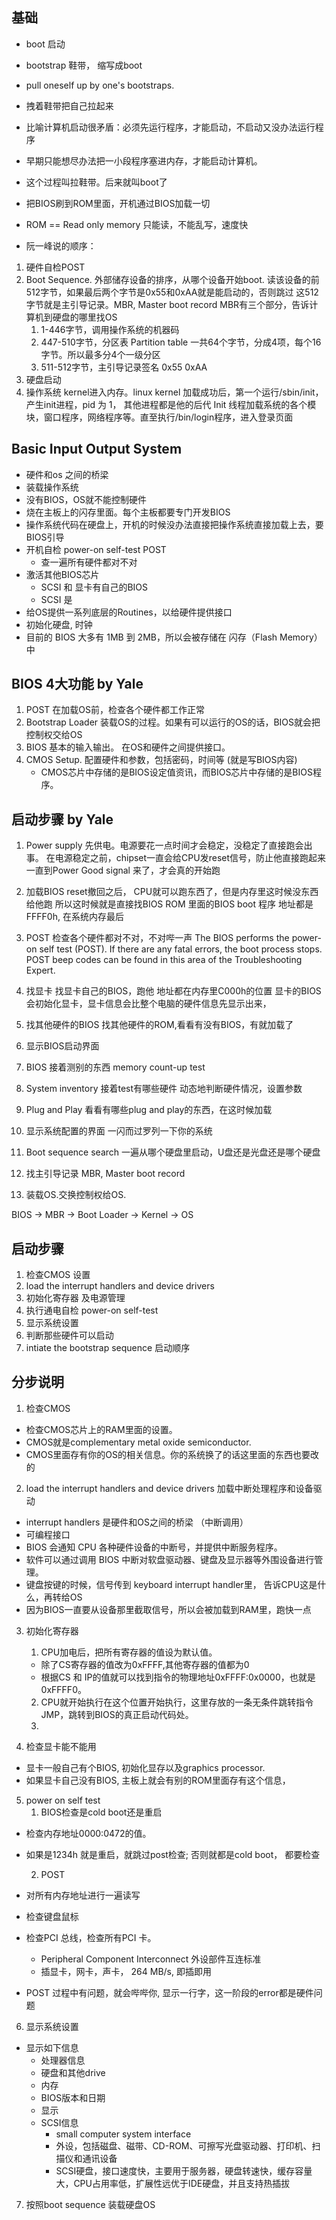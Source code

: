 ## 基础
- boot 启动
- bootstrap 鞋带， 缩写成boot
- pull oneself up by one's bootstraps. 
- 拽着鞋带把自己拉起来
- 比喻计算机启动很矛盾：必须先运行程序，才能启动，不启动又没办法运行程序
- 早期只能想尽办法把一小段程序塞进内存，才能启动计算机。
- 这个过程叫拉鞋带。后来就叫boot了
- 把BIOS刷到ROM里面，开机通过BIOS加载一切
- ROM == Read only memory 只能读，不能乱写，速度快

- 阮一峰说的顺序：
1. 硬件自检POST
2. Boot Sequence. 外部储存设备的排序，从哪个设备开始boot. 
   读该设备的前512字节，如果最后两个字节是0x55和0xAA就是能启动的，否则跳过
   这512字节就是主引导记录。MBR, Master boot record
   MBR有三个部分，告诉计算机到硬盘的哪里找OS
    1. 1-446字节，调用操作系统的机器码
    2. 447-510字节，分区表 Partition table
       一共64个字节，分成4项，每个16字节。所以最多分4个一级分区
    3. 511-512字节，主引导记录签名 0x55 0xAA
3. 硬盘启动
4. 操作系统
   kernel进入内存。linux kernel 加载成功后，第一个运行/sbin/init，产生init进程，pid 为 1， 其他进程都是他的后代
   Init 线程加载系统的各个模块，窗口程序，网络程序等。直至执行/bin/login程序，进入登录页面

## Basic Input Output System
- 硬件和os 之间的桥梁
- 装载操作系统
- 没有BIOS，OS就不能控制硬件
- 烧在主板上的闪存里面。每个主板都要专门开发BIOS
- 操作系统代码在硬盘上，开机的时候没办法直接把操作系统直接加载上去，要BIOS引导
- 开机自检 power-on self-test POST
  - 查一遍所有硬件都对不对
- 激活其他BIOS芯片
  - SCSI 和 显卡有自己的BIOS
  - SCSI 是
- 给OS提供一系列底层的Routines，以给硬件提供接口
- 初始化硬盘, 时钟
- 目前的 BIOS 大多有 1MB 到 2MB，所以会被存储在 闪存（Flash Memory）中

## BIOS 4大功能 by Yale
1. POST 在加载OS前，检查各个硬件都工作正常
2. Bootstrap Loader 装载OS的过程。如果有可以运行的OS的话，BIOS就会把控制权交给OS
3. BIOS  基本的输入输出。 在OS和硬件之间提供接口。
4. CMOS Setup.  配置硬件和参数，包括密码，时间等 (就是写BIOS内容)
   - CMOS芯片中存储的是BIOS设定值资讯，而BIOS芯片中存储的是BIOS程序。

## 启动步骤 by Yale
1. Power supply
   先供电。电源要花一点时间才会稳定，没稳定了直接跑会出事。
   在电源稳定之前，chipset一直会给CPU发reset信号，防止他直接跑起来
   一直到Power Good signal 来了，才会真的开始跑

2. 加载BIOS
   reset撤回之后， CPU就可以跑东西了，但是内存里这时候没东西给他跑
   所以这时候就是直接找BIOS ROM 里面的BIOS boot 程序
   地址都是FFFF0h, 在系统内存最后


3. POST 
   检查各个硬件都对不对，不对哔一声
   The BIOS performs the power-on self test (POST). If there are any fatal errors, the boot process stops. POST beep codes can be found in this area of the Troubleshooting Expert.

4. 找显卡
   找显卡自己的BIOS，跑他
   地址都在内存里C000h的位置
   显卡的BIOS会初始化显卡，显卡信息会比整个电脑的硬件信息先显示出来，
   
5. 找其他硬件的BIOS
   找其他硬件的ROM,看看有没有BIOS，有就加载了

6. 显示BIOS启动界面

7. BIOS 接着测别的东西
   memory count-up test

8. System inventory
   接着test有哪些硬件
   动态地判断硬件情况，设置参数

9.  Plug and Play
    看看有哪些plug and play的东西，在这时候加载

10. 显示系统配置的界面
    一闪而过罗列一下你的系统

11. Boot sequence
    search 一遍从哪个硬盘里启动，U盘还是光盘还是哪个硬盘

12. 找主引导记录 MBR, Master boot record

13. 装载OS.交换控制权给OS.

BIOS -> MBR -> Boot Loader -> Kernel -> OS

## 启动步骤
1. 检查CMOS 设置
2. load the interrupt handlers and device drivers
3. 初始化寄存器 及电源管理
4. 执行通电自检 power-on self-test
5. 显示系统设置
6. 判断那些硬件可以启动
7. intiate the bootstrap sequence 启动顺序

## 分步说明
1. 检查CMOS
-   检查CMOS芯片上的RAM里面的设置。 
-   CMOS就是complementary metal oxide semiconductor.
-   CMOS里面存有你的OS的相关信息。你的系统换了的话这里面的东西也要改的

2. load the interrupt handlers and device drivers 加载中断处理程序和设备驱动
-   interrupt handlers 是硬件和OS之间的桥梁 （中断调用）
-   可编程接口
-   BIOS 会通知 CPU 各种硬件设备的中断号，并提供中断服务程序。
-   软件可以通过调用 BIOS 中断对软盘驱动器、键盘及显示器等外围设备进行管理。
-   键盘按键的时候，信号传到 keyboard interrupt handler里， 告诉CPU这是什么，再转给OS
-   因为BIOS一直要从设备那里截取信号，所以会被加载到RAM里，跑快一点

3. 初始化寄存器
   1. CPU加电后，把所有寄存器的值设为默认值。
   -  除了CS寄存器的值改为0xFFFF,其他寄存器的值都为0
   -  根据CS 和 IP的值就可以找到指令的物理地址0xFFFF:0x0000，也就是0xFFFF0。
   2. CPU就开始执行在这个位置开始执行，这里存放的一条无条件跳转指令JMP，跳转到BIOS的真正启动代码处。
   3. 

4. 检查显卡能不能用
-  显卡一般自己有个BIOS, 初始化显存以及graphics processor.
-  如果显卡自己没有BIOS, 主板上就会有别的ROM里面存有这个信息，
  
5. power on self test
   1. BIOS检查是cold boot还是重启
-  检查内存地址0000:0472的值。
-  如果是1234h 就是重启，就跳过post检查; 否则就都是cold boot， 都要检查

   2. POST
-  对所有内存地址进行一遍读写
-  检查键盘鼠标
-  检查PCI 总线，检查所有PCI 卡。 
   -  Peripheral Component Interconnect 外设部件互连标准
   -  插显卡，网卡，声卡， 264 MB/s, 即插即用
-  POST 过程中有问题，就会哔哔你, 显示一行字，这一阶段的error都是硬件问题

6. 显示系统设置
-  显示如下信息
   -  处理器信息
   -  硬盘和其他drive
   -  内存
   -  BIOS版本和日期
   -  显示
   -  SCSI信息
      -  small computer system interface
      -  外设，包括磁盘、磁带、CD-ROM、可擦写光盘驱动器、打印机、扫描仪和通讯设备
      -  SCSI硬盘，接口速度快，主要用于服务器，硬盘转速快，缓存容量大，CPU占用率低，扩展性远优于IDE硬盘，并且支持热插拔

7. 按照boot sequence 装载硬盘OS